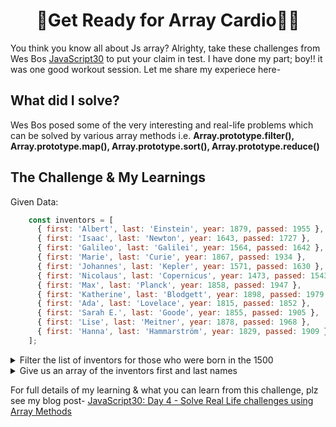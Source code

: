 # <h1 align="center"> 💪Get Ready for Array Cardio💪🏼 </h1>
You think you know all about Js array? Alrighty, take these challenges from Wes Bos <a href="https://javascript30.com/">JavaScript30</a> to put your claim in test.
I have done my part; boy!! it was one good workout session. 
Let me share my experiece here-

## What did I solve?
Wes Bos posed some of the very interesting and real-life problems which can be solved by various array methods i.e. **Array.prototype.filter(), Array.prototype.map(), Array.prototype.sort(), Array.prototype.reduce()**

## The Challenge & My Learnings
Given Data:
```javascript
    const inventors = [
      { first: 'Albert', last: 'Einstein', year: 1879, passed: 1955 },
      { first: 'Isaac', last: 'Newton', year: 1643, passed: 1727 },
      { first: 'Galileo', last: 'Galilei', year: 1564, passed: 1642 },
      { first: 'Marie', last: 'Curie', year: 1867, passed: 1934 },
      { first: 'Johannes', last: 'Kepler', year: 1571, passed: 1630 },
      { first: 'Nicolaus', last: 'Copernicus', year: 1473, passed: 1543 },
      { first: 'Max', last: 'Planck', year: 1858, passed: 1947 },
      { first: 'Katherine', last: 'Blodgett', year: 1898, passed: 1979 },
      { first: 'Ada', last: 'Lovelace', year: 1815, passed: 1852 },
      { first: 'Sarah E.', last: 'Goode', year: 1855, passed: 1905 },
      { first: 'Lise', last: 'Meitner', year: 1878, passed: 1968 },
      { first: 'Hanna', last: 'Hammarström', year: 1829, passed: 1909 }
    ];
```

<details>
<summary>Filter the list of inventors for those who were born in the 1500</summary>
<p>
  
```JavaScript
const earlyInventors = inventors.filter((inventor) => inventor.year >= 1500 && inventor.year < 1600)
console.table(earlyInventors)
```
</p>
</details> 


<details>
<summary>Give us an array of the inventors first and last names</summary>
<p>
  
```JavaScript
const inventorsName = inventors.map((inventor) => `${inventor.first} ${inventor.last}`)
console.table(inventorsName)
```
</p>
</details> 

For full details of my learning & what you can learn from this challenge, plz see my blog post-
<a href="#">JavaScript30: Day 4 - Solve Real Life challenges using Array Methods
</a>
